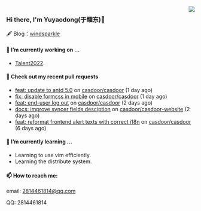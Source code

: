 <img align="right" src="https://github-readme-stats.vercel.app/api?username=leo220yuyaodog&show_icons=true&icon_color=805AD5&text_color=718096&bg_color=ffffff&hide_title=true" />

### Hi there, I'm Yuyaodong(于耀东)👋
🖋 Blog：[windsparkle](https://blog.windsparkle.top)
#### 🔭 I’m currently working on ...
- [Talent2022](https://github.com/casbin/Talent2022).

#### 🔨 Check out my recent pull requests

- [feat: update to antd 5.0](https://github.com/casdoor/casdoor/pull/1362) on [casdoor/casdoor](https://github.com/casdoor/casdoor) (1 day ago)
- [fix: disable formcss in mobile](https://github.com/casdoor/casdoor/pull/1359) on [casdoor/casdoor](https://github.com/casdoor/casdoor) (1 day ago)
- [feat: end-user log out](https://github.com/casdoor/casdoor/pull/1356) on [casdoor/casdoor](https://github.com/casdoor/casdoor) (2 days ago)
- [docs: improve syncer fields desciption](https://github.com/casdoor/casdoor-website/pull/413) on [casdoor/casdoor-website](https://github.com/casdoor/casdoor-website) (2 days ago)
- [feat: reformat frontend alert texts with correct i18n](https://github.com/casdoor/casdoor/pull/1341) on [casdoor/casdoor](https://github.com/casdoor/casdoor) (6 days ago)

#### 🌱 I’m currently learning ...
- Learning to use vim efficiently.
- Learning the distribute system.

#### 📫 How to reach me:
email: 2814461814@qq.com

QQ: 2814461814
